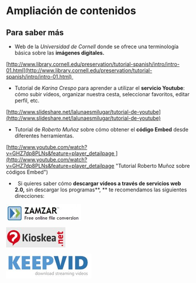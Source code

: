 # Ampliación de contenidos

## Para saber más

*   Web de la _Universidad de Cornell_ donde se ofrece una terminología básica sobre las **imágenes digitales.**

[http://www.library.cornell.edu/preservation/tutorial-spanish/intro/intro-01.html](http://www.library.cornell.edu/preservation/tutorial-spanish/intro/intro-01.html) 

*   Tutorial de _Karina Crespo_ para aprender a utilizar el **servicio Youtube**: cómo subir vídeos, organizar nuestra cesta, seleccionar favoritos, editar perfil, etc.

[http://www.slideshare.net/lalunaesmilugar/tutorial-de-youtube](http://www.slideshare.net/lalunaesmilugar/tutorial-de-youtube)

*   Tutorial de _Roberto Muñoz_ sobre cómo obtener el **código Embed** desde diferentes herramientas.

[http://www.youtube.com/watch?v=GHZ7dp8PLNs&feature=player_detailpage ](http://www.youtube.com/watch?v=GHZ7dp8PLNs&feature=player_detailpage "Tutorial Roberto Muñoz sobre códigos Embed")

*     Si quieres saber cómo **descargar vídeos a través de servicios web 2.0,** sin descargar los programas**, ** te recomendamos las siguientes direcciones:


[![Logo de Zamzar para convertir videos](img/Zamzar.jpg "Logo Zamzar")](http://www.zamzar.com/url/ "Zamzar. Descargar videos desde la red")



[![Logo kioskea](img/kioskea.jpg "Logo Kioskea.net")](http://es.kioskea.net/faq/2033-bajar-videos-de-youtube-al-pc-sin-instalar-ningun-programa "Kioskea. Descargar videos desde la red")



[![Logo Keepvid](img/keepvid.jpg "Logo Keepvid")](http://keepvid.com/ "Keepvid. Descargar vídeos desde la red")




